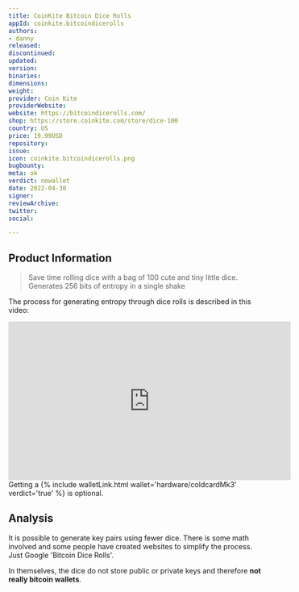 ```yaml
---
title: CoinKite Bitcoin Dice Rolls 
appId: coinkite.bitcoindicerolls
authors:
- danny
released: 
discontinued: 
updated: 
version: 
binaries: 
dimensions:
weight: 
provider: Coin Kite
providerWebsite: 
website: https://bitcoindicerolls.com/
shop: https://store.coinkite.com/store/dice-100
country: US
price: 19.99USD
repository: 
issue: 
icon: coinkite.bitcoindicerolls.png
bugbounty: 
meta: ok
verdict: nowallet
date: 2022-04-30
signer: 
reviewArchive: 
twitter: 
social:

---
```


## Product Information 

> Save time rolling dice with a bag of 100 cute and tiny little dice. Generates 256 bits of entropy in a single shake

The process for generating entropy through dice rolls is described in this video: 

<iframe width="560" height="315" src="https://www.youtube.com/embed/Rc29d9m92xg" title="YouTube video player" frameborder="0" allow="accelerometer; autoplay; clipboard-write; encrypted-media; gyroscope; picture-in-picture" allowfullscreen></iframe>
<br />
Getting a {% include walletLink.html wallet='hardware/coldcardMk3' verdict='true' %} is optional. 

## Analysis 

It is possible to generate key pairs using fewer dice. There is some math involved and some people have created websites to simplify the process. Just Google 'Bitcoin Dice Rolls'. 

In themselves, the dice do not store public or private keys and therefore **not really bitcoin wallets**. 